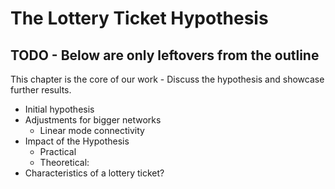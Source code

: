# The Lottery Ticket Hypothesis

## TODO - Below are only leftovers from the outline

This chapter is the core of our work - Discuss the hypothesis and showcase further results.

- Initial hypothesis
- Adjustments for bigger networks
  - Linear mode connectivity
- Impact of the Hypothesis
  - Practical
  - Theoretical: 
- Characteristics of a lottery ticket?


